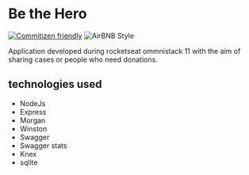 # Be the Hero

[![Commitizen friendly](https://img.shields.io/badge/commitizen-friendly-brightgreen.svg)](http://commitizen.github.io/cz-cli/)
![AirBNB Style](https://camo.githubusercontent.com/1c5c800fbdabc79cfaca8c90dd47022a5b5c7486/68747470733a2f2f696d672e736869656c64732e696f2f62616467652f636f64652532307374796c652d616972626e622d627269676874677265656e2e7376673f7374796c653d666c61742d737175617265)

Application developed during rocketseat ommnistack 11 with the aim of sharing cases or people who need donations.

## technologies used

- NodeJs
- Express
- Morgan
- Winston
- Swagger
- Swagger stats
- Knex
- sqlite